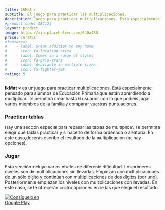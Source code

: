 ```yaml
---
title: IkMat ×
subtitle: El juego para practicar las multiplicaciones.
description: Juego para practicar multiplicaciones. Está especialmente pensado para alumnos de Educación Primaria que están aprendiendo a multiplicar.
#product_code: ABC124
layout: product
image: https://via.placeholder.com/640x480
price: ¡Gratis!
#features:
#    - label: Great addition to any home
#      icon: fa-location-arrow
#    - label: Comes in a range of styles
#      icon: fa-grin-stars
#    - label: Available in multiple sizes
#      icon: fa-fighter-jet
rating: 5
---
```

**IkMat ×** es un juego para practicar multiplicaciones. Está especialmente pensado para alumnos de Educación Primaria que están aprendiendo a multiplicar. Te permitirá crear hasta 6 usuarios con lo que podréis jugar varios miembros de la familia y comparar vuestras puntuaciones.

### Practicar tablas
Hay una sección especial para repasar las tablas de multiplicar. Te permitirá elegir qué tablas practicar y si hacerlo de forma ordenada o aleatoria. En este caso,deberás escribir el resultado de la multiplicación (no hay opciones).
### Jugar 
Esta sección incluye varios niveles de diferente dificultad. Los primeros niveles son de multiplicaciones sin llevadas. Empiezan con multiplicaciones de un sólo dígito y continúan con multiplicaciones de dos dígitos (por uno). Posteriormente empiezan los niveles con multiplicaciones con llevadas. En este caso, se te ofrecerán cuatro opciones entre las que elegir el resultado.

<a href="https://play.google.com/store/apps/details?id=com.ikasijolasten.ikmat.ikmatmult&amp;hl=es"><img class="img-responsive img-centered" style="max-width: 25%" alt="Consíguelo en Google Play" src="https://play.google.com/intl/en_us/badges/images/generic/es_badge_web_generic.png"></a>

